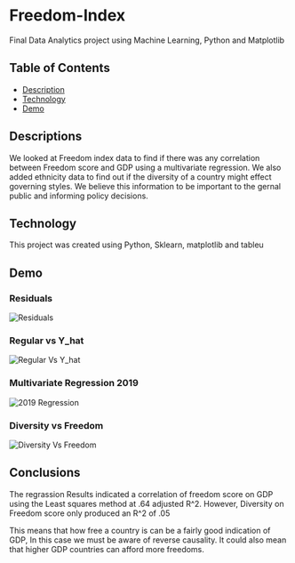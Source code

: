 # Freedom-Index
Final Data Analytics project using Machine Learning, Python and Matplotlib

## Table of Contents

- [Description](#desc)
- [Technology](#tech)
- [Demo](#demo)

## <a name="dec"></a> Descriptions
We looked at Freedom index data to find if there was any correlation between Freedom score and GDP using a multivariate regression.
We also added ethnicity data to find out if the diversity of a country might effect governing styles. We believe this information to be important to the gernal public and informing policy decisions.
## <a name="tech"></a>Technology
This project was created using Python, Sklearn, matplotlib and tableu
## <a name="demo"></a>Demo
### Residuals
![Residuals](https://i.postimg.cc/NF2W8ccW/Residuals2019.png)
### Regular vs Y_hat

![Regular Vs Y_hat](https://i.postimg.cc/tTMKVgL3/Regvs-Y2019.png)

### Multivariate Regression 2019

![2019 Regression](https://i.postimg.cc/JhPVMxxd/Regression2019.png)

### Diversity vs Freedom
![Diversity Vs Freedom](https://i.postimg.cc/vZ7wSbVy/Regression2013.png)

## Conclusions
The regrassion Results indicated a correlation of freedom score on GDP using the Least squares method at .64 adjusted R^2. However, Diversity on Freedom score only produced an R^2 of .05

This means that how free a country is can be a fairly good indication of GDP, In this case we must be aware of reverse causality. It could also mean that higher GDP countries can afford more freedoms.
